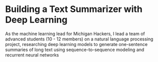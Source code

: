 # Building a Text Summarizer with Deep Learning
As the machine learning lead for Michigan Hackers, I lead a team of advanced students (10 - 12 members) on a natural language processing project, researching deep learning models to generate one-sentence summaries of long text using sequence-to-sequence modeling and recurrent neural networks
